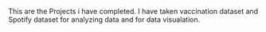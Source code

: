 This are the Projects i have completed.
I have taken vaccination dataset and Spotify dataset for analyzing data and for data visualation.
